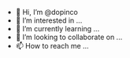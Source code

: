 - 👋 Hi, I’m @dopinco
- 👀 I’m interested in ...
- 🌱 I’m currently learning ...
- 💞️ I’m looking to collaborate on ...
- 📫 How to reach me ...

<!---
dopinco/dopinco is a ✨ special ✨ repository because its `README.md` (this file) appears on your GitHub profile.
You can click the Preview link to take a look at your changes.
--->
